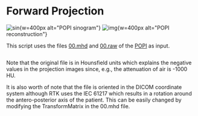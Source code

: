 # Forward Projection

![sin](../../documentation/docs/ExternalData/POPI-Sinogram.png){w=400px alt="POPI sinogram"}
![img](../../documentation/docs/ExternalData/POPI-Reconstruction.png){w=400px alt="POPI reconstruction"}

This script uses the files [00.mhd](http://www.creatis.insa-lyon.fr/~srit/POPI/MedPhys11/bl/mhd/00.mhd) and [00.raw](http://www.creatis.insa-lyon.fr/~srit/POPI/MedPhys11/bl/mhd/00.raw) of the [POPI](https://github.com/open-vv/popi-model/blob/master/popi-model.md) as input.

```{literalinclude} ForwardProjection.sh
```

Note that the original file is in Hounsfield units which explains the negative values in the projection images since, e.g., the attenuation of air is -1000 HU.

It is also worth of note that the file is oriented in the DICOM coordinate system although RTK uses the IEC 61217 which results in a rotation around the antero-posterior axis of the patient. This can be easily changed by modifying the TransformMatrix in the 00.mhd file.
